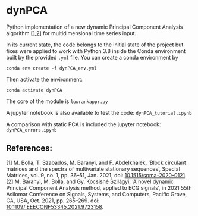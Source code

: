 # dynPCA

Python implementation of a new dynamic Principal Component Analysis algorithm [[1](#1),[2](#2)] for multidimensional time series input.

In its current state, the code belongs to the initial state of the project but fixes were applied to work with Python 3.8 inside the Conda environment built by the provided `.yml` file. You can create a conda environment by

`conda env create -f dynPCA_env.yml`

Then activate the environment:

`conda activate dynPCA`

The core of the module is `lowrankappr.py`

A jupyter notebook is also available to test the code: `dynPCA_tutorial.ipynb`

A comparison with static PCA is included the jupyter notebook: `dynPCA_errors.ipynb`

## References:

<a id="1">[1]</a>  M. Bolla, T. Szabados, M. Baranyi, and F. Abdelkhalek, ‘Block circulant matrices and the spectra of multivariate stationary sequences’, Special Matrices, vol. 9, no. 1, pp. 36–51, Jan. 2021, doi: [10.1515/spma-2020-0121](https://doi.org/10.1515/spma-2020-0121).
<a id="2">[2]</a>  M. Baranyi, M. Bolla, and Gy. Kocsisné Szilágyi, ‘A novel dynamic Principal Component Analysis method, applied to ECG signals’, in 2021 55th Asilomar Conference on Signals, Systems, and Computers, Pacific Grove, CA, USA, Oct. 2021, pp. 265–269. doi: [10.1109/IEEECONF53345.2021.9723158](https://doi.org/10.1109/IEEECONF53345.2021.9723158).



